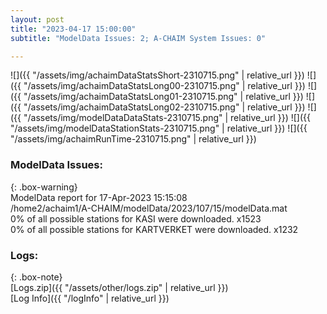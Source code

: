 ```yaml
---
layout: post
title: "2023-04-17 15:00:00"
subtitle: "ModelData Issues: 2; A-CHAIM System Issues: 0"

---
```


![]({{ "/assets/img/achaimDataStatsShort-2310715.png" | relative_url }})
![]({{ "/assets/img/achaimDataStatsLong00-2310715.png" | relative_url }})
![]({{ "/assets/img/achaimDataStatsLong01-2310715.png" | relative_url }})
![]({{ "/assets/img/achaimDataStatsLong02-2310715.png" | relative_url }})
![]({{ "/assets/img/modelDataDataStats-2310715.png" | relative_url }})
![]({{ "/assets/img/modelDataStationStats-2310715.png" | relative_url }})
![]({{ "/assets/img/achaimRunTime-2310715.png" | relative_url }})


### ModelData Issues:  
  
{: .box-warning}  
 ModelData report for 17-Apr-2023 15:15:08   
 /home2/achaim1/A-CHAIM/modelData/2023/107/15/modelData.mat   
 0% of all possible stations for KASI were downloaded. x1523   
 0% of all possible stations for KARTVERKET were downloaded. x1232   
  


### Logs:  
  
{: .box-note}  
[Logs.zip]({{ "/assets/other/logs.zip" | relative_url }})  
[Log Info]({{ "/logInfo" | relative_url }})  

